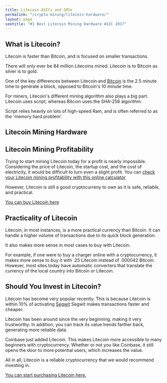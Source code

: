 ```yaml
---
title: Litecoin ASICs and GPUs 
permalink: "/crypto-mining/litecoin-hardware/"
layout: page
seotitle: "#1 Best Litecoin Mining Hardware ASIC 2017" 
---
```


## What is Litecoin? 

Litecoin is faster than Bitcoin, and is focused on smaller transactions. 

There will only ever be 84 million Litecoins mined. Litecoin is to Bitcoin as silver is to gold.

One of the key differences between Litecoin and [Bitcoin](/crypto-mining/bitcoin-hardware/) is the 2.5 minute time to generate a block, opposed to Bitcoin's 10 minute time. 

For miners, Litecoin's different mining algorithm also plays a big part. Litecoin uses script, whereas Bitcoin uses the SHA-256 algorithm. 

Script relies heavily on lots of high-speed Ram, and is often referred to as the 'memory hard problem'. 

## Litecoin Mining Hardware 

## Litecoin Mining Profitability 

Trying to start mining Litecoin today for a profit is nearly impossible. Considering the price of Litecoin, the startup cost, and the cost of electricity, it would be difficult to turn even a slight profit. You can [check your Litecoin mining profitability with this online calculator](https://www.coinwarz.com/calculators/litecoin-mining-calculator)

However, Litecoin is still a good cryptocurreny to own as it is safe, reliable, and practical. 

[You can buy Litecoin here](https://www.coinbase.com/join/5967ac4be42b2d0260de144b)

## Practicality of Litecoin 

Litecoin, in most instances, is a more practical currency than Bitcoin. It can handle a higher volume of transactions due to its quick block generation. 

It also makes more sense in most cases to buy with Litecoin. 

For example, if one were to buy a charger online with a cryptocurrency, it makes more sense to buy it with .25 Litecoin instead of .000042 Bitcoin. However, most sites today have automatic converters that translate the currency of the local country into Bitcoin or Litecoin. 

## Should You Invest in Litecoin? 

Litecoin has become very popular recently. This is because Litecoin is within 10% of activating [Segwit](https://www.cryptocompare.com/coins/guides/what-is-segwit/) Segwit makes transactions faster and cheaper.

Litecoin has been around since the very beginning, making it very trustworthy. In addition, you can track its value trends farther back, generating more reliable data. 

Coinbase just added Litecoin. This makes Litecoin more accessible to many beginners with cryptocurrency. Whether or not you like Coinbase, it still opens the door to more potential users, which increases the value. 

All in all, Litecoin is a reliable cryptocurrency that we would recommend investing in. 

[You can start purchasing Litecoin here.](https://www.coinbase.com/join/5967ac4be42b2d0260de144b)
